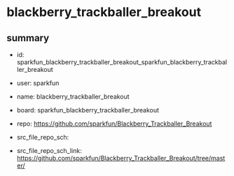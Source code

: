 # blackberry_trackballer_breakout
 
## summary 
* id: sparkfun_blackberry_trackballer_breakout_sparkfun_blackberry_trackballer_breakout
* user: sparkfun
* name: blackberry_trackballer_breakout
* board: sparkfun_blackberry_trackballer_breakout
* repo: https://github.com/sparkfun/Blackberry_Trackballer_Breakout



* src_file_repo_sch: 
* src_file_repo_sch_link: https://github.com/sparkfun/Blackberry_Trackballer_Breakout/tree/master/






